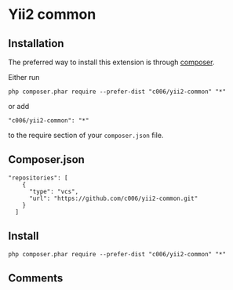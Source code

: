 Yii2 common
===================



Installation
------------

The preferred way to install this extension is through [composer](http://getcomposer.org/download/).

Either run

`
php composer.phar require --prefer-dist "c006/yii2-common" "*"
`

or add

`
"c006/yii2-common": "*"
`

to the require section of your `composer.json` file.


Composer.json
------------

>
    "repositories": [
        {
          "type": "vcs",
          "url": "https://github.com/c006/yii2-common.git"
        }
      ]
  


            
Install
-----------


` php composer.phar require --prefer-dist "c006/yii2-common" "*" `



Comments
---------






